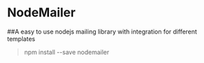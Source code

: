 # NodeMailer


##A easy to use nodejs mailing library with integration for different templates

> npm install --save nodemailer